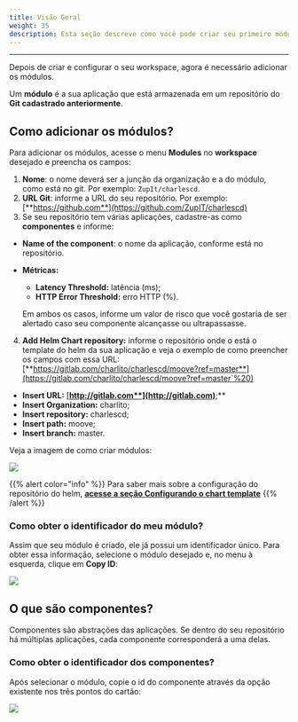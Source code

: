 ```yaml
---
title: Visão Geral
weight: 35
description: Esta seção descreve como você pode criar seu primeiro módulo no Charles.
---
```


---

Depois de criar e configurar o seu workspace, agora é necessário adicionar os módulos. 

Um **módulo** é a sua aplicação que está armazenada em um repositório do **Git cadastrado anteriormente**.

## **Como adicionar os módulos?** 

Para adicionar os módulos, acesse o menu **Modules** no **workspace** desejado e preencha os campos:

1. **Nome**: o nome deverá ser a junção da organização e a do módulo, como está no git. Por exemplo: `ZupIt/charlescd`.
2. **URL Git**: informe a URL do seu repositório. Por exemplo: [**https://github.com**](https://github.com/ZupIT/charlescd)
3. Se seu repositório tem várias aplicações, cadastre-as como **componentes** e informe: 

* **Name of the component**: o nome da aplicação, conforme está no repositório.
* **Métricas:** 

  * **Latency Threshold:** latência \(ms\);
  * **HTTP Error Threshold:**  erro HTTP \(%\). 

  Em ambos os casos, informe um valor de risco que você gostaria de ser alertado caso seu componente alcançasse ou ultrapassasse. 

4. **Add Helm Chart repository:** informe o repositório onde o está o template do helm da sua aplicação e veja o exemplo de como preencher os campos com essa URL:  [**https://gitlab.com/charlito/charlescd/moove?ref=master**](https://gitlab.com/charlito/charlescd/moove?ref=master`%20)

* **Insert URL:** [**http://gitlab.com**](http://gitlab.com)**;**
* **Insert Organization:** charlito; 
* **Insert repository:** charlescd;
* **Insert path:** moove; 
* **Insert branch:** master. 

Veja a imagem de como criar módulos: 

![](/shared/creating-your-first-module.png)

{{% alert color="info" %}}
Para saber mais sobre a configuração do repositório do helm, [**acesse a seção Configurando o chart template**](/pt/primeiros-passos/criando-seu-primeiro-módulo/configurando-o-chart-template/) 
{{% /alert %}}

### **Como obter o identificador do meu módulo?**

Assim que seu módulo é criado, ele já possui um identificador único. Para obter essa informação, selecione o módulo desejado e, no menu à esquerda, clique em **Copy ID**:

![](/shared/copy-module-id.gif)

## **O que são componentes?** 

Componentes são abstrações das aplicações. Se dentro do seu repositório há múltiplas aplicações, cada componente corresponderá a uma delas.

### **Como obter o identificador dos componentes?**

Após selecionar o módulo, copie o id do componente através da opção existente nos três pontos do cartão:

![](/shared/copy-component-id.gif)

